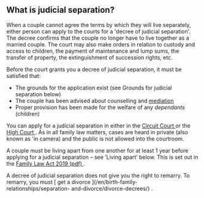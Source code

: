 ##  What is judicial separation?

When a couple cannot agree the terms by which they will live separately,
either person can apply to the courts for a 'decree of judicial separation'.
The decree confirms that the couple no longer have to live together as a
married couple. The court may also make orders in relation to custody and
access to children, the payment of maintenance and lump sums, the transfer of
property, the extinguishment of succession rights, etc.

Before the court grants you a decree of judicial separation, it must be
satisfied that:

  * The grounds for the application exist (see Grounds for judicial separation below) 
  * The couple has been advised about counselling and [ mediation ](/en/birth-family-relationships/separation-and-divorce/family-mediation-separating-couples/)
  * Proper provision has been made for the welfare of any _dependants_ (children) 

You can apply for a judicial separation in either in the [ Circuit Court
](/en/justice/courts-system/circuit-court/) or the [ High Court
](/en/justice/courts-system/high-court/) . As in all family law matters, cases
are heard in private (also known as 'in camera) and the public is not allowed
into the courtroom.

A couple must be living apart from one another for at least 1 year before
applying for a judicial separation – see ‘Living apart’ below. This is set out
in the [ Family Law Act 2019 (pdf)
](https://data.oireachtas.ie/ie/oireachtas/act/2019/37/eng/enacted/a3719.pdf)
.

A decree of judicial separation does not give you the right to remarry. To
remarry, you must [ get a divorce ](/en/birth-family-relationships/separation-
and-divorce/divorce-decrees/) .  
